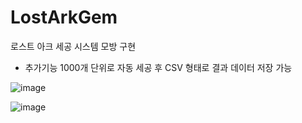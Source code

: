 # LostArkGem
 
로스트 아크 세공 시스템 모방 구현

+ 추가기능
1000개 단위로 자동 세공 후 CSV 형태로 결과 데이터 저장 가능


![image](https://user-images.githubusercontent.com/65384983/204990543-5bbad4e7-ac5f-4929-a8e3-fbe6ac1a718d.png)


![image](https://user-images.githubusercontent.com/65384983/204990387-1dbeed90-31e6-4118-a3df-b573486f9900.png)
